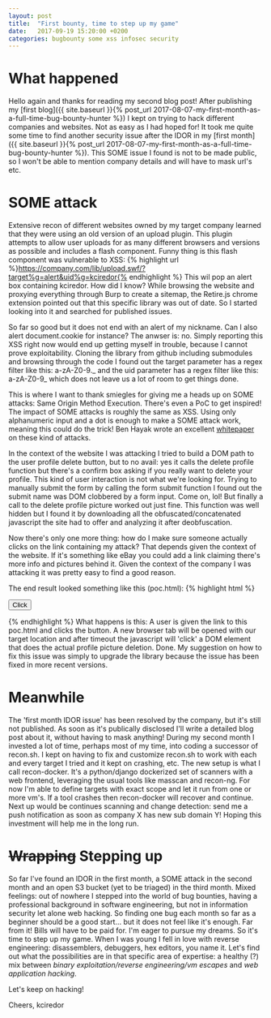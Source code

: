 ```yaml
---
layout: post
title:  "First bounty, time to step up my game"
date:   2017-09-19 15:20:00 +0200
categories: bugbounty some xss infosec security
---
```

# What happened #
Hello again and thanks for reading my second blog post! After publishing my [first blog]({{ site.baseurl }}{% post_url 2017-08-07-my-first-month-as-a-full-time-bug-bounty-hunter %}) I kept on trying to hack different companies and websites. Not as easy as I had hoped for! It took me quite some time to find another security issue after the IDOR in my [first month]({{ site.baseurl }}{% post_url 2017-08-07-my-first-month-as-a-full-time-bug-bounty-hunter %}). This SOME issue I found is not to be made public, so I won't be able to mention company details and will have to mask url's etc.

# SOME attack #
Extensive recon of different websites owned by my target company learned that they were using an old version of an upload plugin. This plugin attempts to allow user uploads for as many different browsers and versions as possible and includes a flash component. Funny thing is this flash component was vulnerable to XSS:
{% highlight url %}https://company.com/lib/upload.swf/?target%g=alert&uid%g=kciredor{% endhighlight %}
This wil pop an alert box containing kciredor. How did I know? While browsing the website and proxying everything through Burp to create a sitemap, the Retire.js chrome extension pointed out that this specific library was out of date. So I started looking into it and searched for published issues.

So far so good but it does not end with an alert of my nickname. Can I also alert document.cookie for instance? The anwser is: no. Simply reporting this XSS right now would end up getting myself in trouble, because I cannot prove exploitability. Cloning the library from github including submodules and browsing through the code I found out the target parameter has a regex filter like this: a-zA-Z0-9.\_ and the uid parameter has a regex filter like this: a-zA-Z0-9\_ which does not leave us a lot of room to get things done.

This is where I want to thank smiegles for giving me a heads up on SOME attacks: Same Origin Method Execution. There's even a PoC to get inspired! The impact of SOME attacks is roughly the same as XSS. Using only alphanumeric input and a dot is enough to make a SOME attack work, meaning this could do the trick! Ben Hayak wrote an excellent [whitepaper](http://files.benhayak.com/Same_Origin_Method_Execution__paper.pdf) on these kind of attacks.

In the context of the website I was attacking I tried to build a DOM path to the user profile delete button, but to no avail: yes it calls the delete profile function but there's a confirm box asking if you really want to delete your profile. This kind of user interaction is not what we're looking for. Trying to manually submit the form by calling the form submit function I found out the submit name was DOM clobbered by a form input. Come on, lol! But finally a call to the delete profile picture worked out just fine. This function was well hidden but I found it by downloading all the obfuscated/concatenated javascript the site had to offer and analyzing it after deobfuscation.

Now there's only one more thing: how do I make sure someone actually clicks on the link containing my attack? That depends given the context of the website. If it's something like eBay you could add a link claiming there's more info and pictures behind it. Given the context of the company I was attacking it was pretty easy to find a good reason.

The end result looked something like this (poc.html):
{% highlight html %}
<!-- Profile picture deletion 'SOME attack' PoC -->

<button onclick="fire()">Click</button>
<script>
function fire() {
  open('javascript:setTimeout("location=\'https://company.com/lib/upload.swf?target=opener.document.body.firstElementChild.nextElementSibling.nextElementSibling.nextElementSibling.nextElementSibling.nextElementSibling.firstElementChild.nextElementSibling...etc...firstElementChild.click&uid=poc_kciredor&\'", 2000)');
  setTimeout('location="https://company.com/profile/"')
}
</script>
{% endhighlight %}
What happens is this: A user is given the link to this poc.html and clicks the button. A new browser tab will be opened with our target location and after timeout the javascript will 'click' a DOM element that does the actual profile picture deletion. Done. My suggestion on how to fix this issue was simply to upgrade the library because the issue has been fixed in more recent versions.


# Meanwhile #
The 'first month IDOR issue' has been resolved by the company, but it's still not published. As soon as it's publically disclosed I'll write a detailed blog post about it, without having to mask anything! During my second month I invested a lot of time, perhaps most of my time, into coding a successor of recon.sh. I kept on having to fix and customize recon.sh to work with each and every target I tried and it kept on crashing, etc. The new setup is what I call recon-docker. It's a python/django dockerized set of scanners with a web frontend, leveraging the usual tools like masscan and recon-ng. For now I'm able to define targets with exact scope and let it run from one or more vm's. If a tool crashes then recon-docker will recover and continue. Next up would be continues scanning and change detection: send me a push notification as soon as company X has new sub domain Y! Hoping this investment will help me in the long run.

# ~~Wrapping~~ Stepping up #
So far I've found an IDOR in the first month, a SOME attack in the second month and an open S3 bucket (yet to be triaged) in the third month. Mixed feelings: out of nowhere I stepped into the world of bug bounties, having a professional background in software engineering, but not in information security let alone web hacking. So finding one bug each month so far as a beginner should be a good start... but it does not feel like it's enough. Far from it! Bills will have to be paid for. I'm eager to pursue my dreams. So it's time to step up my game. When I was young I fell in love with reverse engineering: disassemblers, debuggers, hex editors, you name it. Let's find out what the possibilities are in that specific area of expertise: a healthy (?) mix between *binary exploitation/reverse engineering/vm escapes* and *web application hacking*.

Let's keep on hacking!

Cheers,
kciredor
